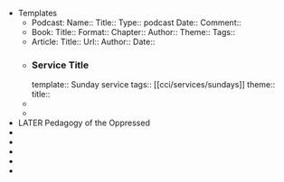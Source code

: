 - Templates
	- Podcast: 
	  Name::
	  Title::
	  Type:: podcast
	  Date::
	  Comment::
	- Book: 
	  Title::
	  Format::
	  Chapter::
	  Author::
	  Theme::
	  Tags::
	- Article: 
	  Title::
	  Url::
	  Author::
	  Date::
	- ###  Service Title
	  template:: Sunday service
	  tags:: [[cci/services/sundays]] 
	  theme::
	  title::
	-
	-
- LATER Pedagogy of the Oppressed
-
-
-
-
-